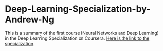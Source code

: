# Deep-Learning-Specialization-by-Andrew-Ng
This is a summary of the first course (Neural Networks and Deep Learning) in the Deep Learning Specialization on Coursera.
[Here is the link to the specialization](https://www.coursera.org/specializations/deep-learning).
